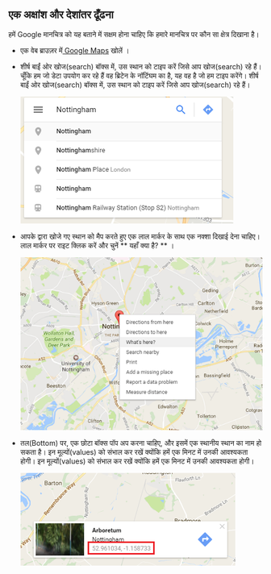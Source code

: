 ## एक अक्षांश और देशांतर ढूँढना

हमें Google मानचित्र को यह बताने में सक्षम होना चाहिए कि हमारे मानचित्र पर कौन सा क्षेत्र दिखाना है।

- एक वेब ब्राउज़र में[ Google Maps](http://maps.google.com) खोलें ।

- शीर्ष बाईं ओर खोज(search) बॉक्स में, उस स्थान को टाइप करें जिसे आप खोज(search) रहे हैं। चूँकि हम जो डेटा उपयोग कर रहे हैं वह ब्रिटेन के नॉटिंघम का है, यह वह है जो हम टाइप करेंगे। शीर्ष बाईं ओर खोज(search) बॉक्स में, उस स्थान को टाइप करें जिसे आप खोज(search) रहे हैं।

    ![शीर्ष बाईं ओर खोज(search) बॉक्स में, उस स्थान को टाइप करें जिसे आप खोज(search) रहे हैं।](images/search-for-nottingham.png)

- आपके द्वारा खोजे गए स्थान को मैप करते हुए एक लाल मार्कर के साथ एक नक्शा दिखाई देना चाहिए। लाल मार्कर पर राइट क्लिक करें और चुनें ** यहाँ क्या है? ** ।

    ![तल(Bottom) पर, एक छोटा बॉक्स पॉप अप करना चाहिए, और इसमें एक स्थानीय स्थान का नाम हो सकता है।](images/whats-here.png)

- तल(Bottom) पर, एक छोटा बॉक्स पॉप अप करना चाहिए, और इसमें एक स्थानीय स्थान का नाम हो सकता है। इन मूल्यों(values) को संभाल कर रखें क्योंकि हमें एक मिनट में उनकी आवश्यकता होगी। इन मूल्यों(values) को संभाल कर रखें क्योंकि हमें एक मिनट में उनकी आवश्यकता होगी।

    ![अक्षांश और देशांतर](images/lat-long.png)


